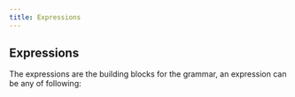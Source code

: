 ```yaml
---
title: Expressions
---
```

## Expressions

The expressions are the building blocks for the grammar, an expression can be any of following:
